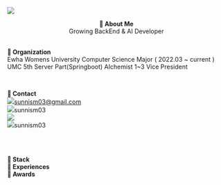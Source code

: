 <img src="https://capsule-render.vercel.app/api?type=waving&color=5CD1E5&height=200&section=header&text=&fontSize=30&&fontColor=FFFFFF&fontAlignY=35" />


<p align="center"> 
 <strong>🐳 About Me</strong><br>
 Growing BackEnd & AI Developer
 <br>

 </br>
 
 <strong>🐋 Organization</strong><br>
 Ewha Womens University Computer Science Major ( 2022.03 ~ current )
 UMC 5th Server Part(Springboot)
 AIchemist 1~3 Vice President
 <br>

 </br>
 
 <strong>🐬 Contact</strong><br>
 <a href=""><img src="https://img.shields.io/badge/Gmail-EA4335?style=flat-square&logo=Gmail&logoColor=white"/></a>sunnism03@gmail.com<br>
 <a href=""><img src="https://img.shields.io/badge/Instagram-E4405F?style=flat-square&logo=Instagram&logoColor=white"/></a>sunnism03<br>
 <a href=""><img src="https://img.shields.io/badge/LinkedIn-0A66C2?style=flat-square&logo=LinkedIn&logoColor=white"/></a><br>
 <a href="https://sosoeunii.tistory.com/"><img src="https://img.shields.io/badge/Tistory-0A66C2?style=flat-square&logo=Tistory&logoColor=white"/></a>sunnism03<br>
 <br>

 </br>
 
 <strong>🐠 Stack</strong><br>
 <strong>🌊 Experiences</strong><br>
 <strong>🦈 Awards</strong><br>
</p>

 

<!--
**sunnism03/sunnism03** is a ✨ _special_ ✨ repository because its `README.md` (this file) appears on your GitHub profile.

Here are some ideas to get you started:

- 🔭 I’m currently working on ...
- 🌱 I’m currently learning ...
- 👯 I’m looking to collaborate on ...
- 🤔 I’m looking for help with ...
- 💬 Ask me about ...
- 📫 How to reach me: ...
- 😄 Pronouns: ...
- ⚡ Fun fact: ...
-->
